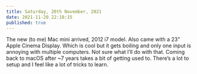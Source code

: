 ```yaml
---
title: Saturday, 20th November, 2021
date: 2021-11-20 22:10:15
published: true
---
```


The new (to me) Mac mini arrived, 2012 i7 model. Also came with a 23” Apple Cinema Display. Which is cool but it gets boiling and only one input is annoying with multiple computers. Not sure what I’ll do with that. Coming back to macOS after \~7 years takes a bit of getting used to. There’s a lot to setup and I feel like a lot of tricks to learn.